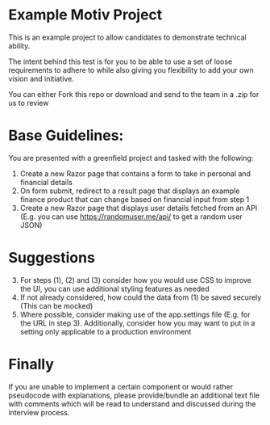 # Example Motiv Project
This is an example project to allow candidates to demonstrate technical ability.

The intent behind this test is for you to be able to use a set of loose requirements to adhere to while also giving you flexibility to add your own vision and initiative.

You can either Fork this repo or download and send to the team in a .zip for us to review

# Base Guidelines:
You are presented with a greenfield project and tasked with the following:
1) Create a new Razor page that contains a form to take in personal and financial details
2) On form submit, redirect to a result page that displays an example finance product that can change based on financial input from step 1
3) Create a new Razor page that displays user details fetched from an API (E.g. you can use https://randomuser.me/api/ to get a random user JSON)

# Suggestions
3) For steps (1), (2) and (3) consider how you would use CSS to improve the UI, you can use additional styling features as needed
4) If not already considered, how could the data from (1) be saved securely (This can be mocked)
5) Where possible, consider making use of the app.settings file (E.g. for the URL in step 3). Additionally, consider how you may want to put in a setting only applicable to a production environment

# Finally
If you are unable to implement a certain component or would rather pseudocode with explanations, please provide/bundle an additional text file with comments which will be read to understand and discussed during the interview process.
